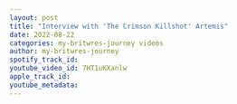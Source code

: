 ```yaml
---
layout: post
title: "Interview with 'The Crimson Killshot' Artemis"
date: 2022-08-22
categories: my-britwres-journey videos
author: my-britwres-journey
spotify_track_id: 
youtube_video_id: 7HT1uKXanlw
apple_track_id: 
youtube_metadata: 
---
```

